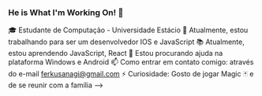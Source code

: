 ### He is What I'm Working On! 👋

🎓 Estudante de Computação - Universidade Estácio
🔭 Atualmente, estou trabalhando para ser um desenvolvedor IOS e JavaScript
📚 Atualmente, estou aprendendo JavaScript, React
🤔 Estou procurando ajuda na plataforma Windows e Android
📫 Como entrar em contato comigo: através do e-mail ferkusanagi@gmail.com
⚡ Curiosidade: Gosto de jogar Magic 🃏 e de se reunir com a família 
-->
